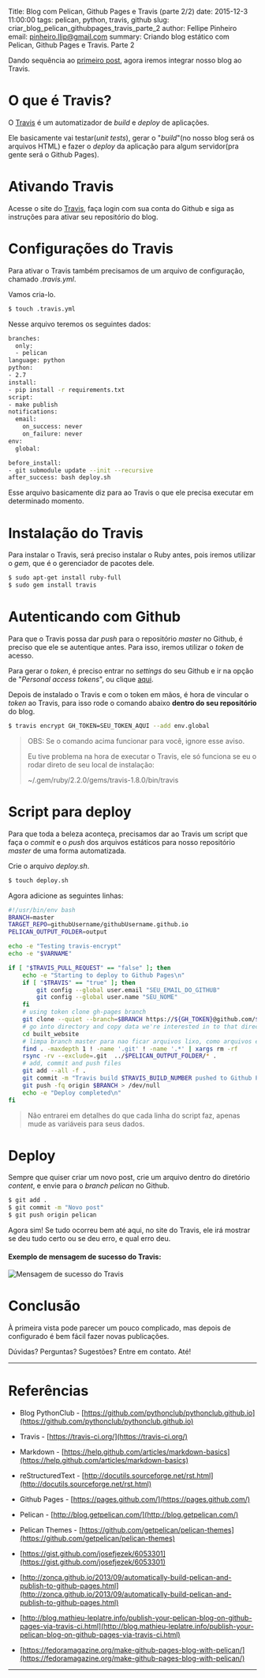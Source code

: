 Title: Blog com Pelican, Github Pages e Travis (parte 2/2)
date: 2015-12-3 11:00:00
tags: pelican, python, travis, github
slug: criar_blog_pelican_githubpages_travis_parte_2
author: Fellipe Pinheiro 
email: pinheiro.llip@gmail.com
summary: Criando blog estático com Pelican, Github Pages e Travis. Parte 2



Dando sequência ao [primeiro post], agora iremos integrar nosso blog ao Travis.


# O que é Travis?

O [Travis] é um automatizador de *build* e *deploy* de aplicações.


Ele basicamente vai testar(*unit tests*), gerar o "*build*"(no nosso blog será os arquivos HTML) e fazer o *deploy* da aplicação para algum servidor(pra gente será o Github Pages).


# Ativando Travis

Acesse o site do [Travis], faça login com sua conta do Github e siga as instruções para ativar seu repositório do blog.


# Configurações do Travis

Para ativar o Travis também precisamos de um arquivo de configuração, chamado *.travis.yml*.

Vamos cria-lo.

```sh
$ touch .travis.yml
```

Nesse arquivo teremos os seguintes dados:

```sh
branches:
  only:
  - pelican
language: python
python:
- 2.7
install:
- pip install -r requirements.txt
script:
- make publish
notifications:
  email:
    on_success: never
    on_failure: never
env:
  global:

before_install:
- git submodule update --init --recursive
after_success: bash deploy.sh
```

Esse arquivo basicamente diz para ao Travis o que ele precisa executar em determinado momento.

# Instalação do Travis

Para instalar o Travis, será preciso instalar o Ruby antes, pois iremos utilizar o *gem*, que é o gerenciador de pacotes dele.

```sh
$ sudo apt-get install ruby-full
$ sudo gem install travis
```

# Autenticando com Github

Para que o Travis possa dar *push* para o repositório *master* no Github, é preciso que ele se autentique antes. Para isso, iremos utilizar o *token* de acesso. 

Para gerar o *token*, é preciso entrar no *settings* do seu Github e ir na opção de "*Personal access tokens*", ou clique [aqui][token-url].

Depois de instalado o Travis e com o token em mãos, é hora de vincular o *token* ao Travis, para isso rode o comando abaixo **dentro do seu repositório** do blog.

```sh
$ travis encrypt GH_TOKEN=SEU_TOKEN_AQUI --add env.global
```

> OBS: Se o comando acima funcionar para você, ignore esse aviso.
>
> Eu tive problema na hora de executar o Travis, ele só funciona se eu o rodar direto de seu local de instalação:
>
> ~/.gem/ruby/2.2.0/gems/travis-1.8.0/bin/travis 


# Script para deploy

Para que toda a beleza aconteça, precisamos dar ao Travis um script que faça o *commit* e o *push* dos arquivos estáticos para nosso repositório *master* de uma forma automatizada.

Crie o arquivo *deploy.sh*.

```sh
$ touch deploy.sh
```

Agora adicione as seguintes linhas:

```sh
#!/usr/bin/env bash
BRANCH=master
TARGET_REPO=githubUsername/githubUsername.github.io
PELICAN_OUTPUT_FOLDER=output

echo -e "Testing travis-encrypt"
echo -e "$VARNAME"

if [ "$TRAVIS_PULL_REQUEST" == "false" ]; then
    echo -e "Starting to deploy to Github Pages\n"
    if [ "$TRAVIS" == "true" ]; then
        git config --global user.email "SEU_EMAIL_DO_GITHUB"
        git config --global user.name "SEU_NOME"
    fi
    # using token clone gh-pages branch
    git clone --quiet --branch=$BRANCH https://${GH_TOKEN}@github.com/$TARGET_REPO built_website > /dev/null
    # go into directory and copy data we're interested in to that directory
    cd built_website
    # limpa branch master para nao ficar arquivos lixo, como arquivos excluidos e/ou renomeados
    find . -maxdepth 1 ! -name '.git' ! -name '.*' | xargs rm -rf
    rsync -rv --exclude=.git  ../$PELICAN_OUTPUT_FOLDER/* .
    # add, commit and push files
    git add --all -f .
    git commit -m "Travis build $TRAVIS_BUILD_NUMBER pushed to Github Pages"
    git push -fq origin $BRANCH > /dev/null
    echo -e "Deploy completed\n"
fi
```

> Não entrarei em detalhes do que cada linha do script faz, apenas mude as variáveis para seus dados.



# Deploy

Sempre que quiser criar um novo post, crie um arquivo dentro do diretório *content*, e envie para o *branch* *pelican* no Github.

```sh
$ git add .
$ git commit -m "Novo post"
$ git push origin pelican
```

Agora sim! Se tudo ocorreu bem até aqui, no site do Travis, ele irá mostrar se deu tudo certo ou se deu erro, e qual erro deu.

#### Exemplo de mensagem de sucesso do Travis:

![Mensagem de sucesso do Travis](images/posts/travis.jpg)



# Conclusão


À primeira vista pode parecer um pouco complicado, mas depois de configurado é bem fácil fazer novas publicações.

Dúvidas? Perguntas? Sugestões? Entre em contato. Até!

----

# Referências


* Blog PythonClub - [https://github.com/pythonclub/pythonclub.github.io](https://github.com/pythonclub/pythonclub.github.io)

* Travis - [https://travis-ci.org/](https://travis-ci.org/)

* Markdown - [https://help.github.com/articles/markdown-basics](https://help.github.com/articles/markdown-basics)

* reStructuredText - [http://docutils.sourceforge.net/rst.html](http://docutils.sourceforge.net/rst.html)

* Github Pages - [https://pages.github.com/](https://pages.github.com/)

* Pelican - [http://blog.getpelican.com/](http://blog.getpelican.com/)

* Pelican Themes - [https://github.com/getpelican/pelican-themes](https://github.com/getpelican/pelican-themes)


* [https://gist.github.com/josefjezek/6053301](https://gist.github.com/josefjezek/6053301)

* [http://zonca.github.io/2013/09/automatically-build-pelican-and-publish-to-github-pages.html](http://zonca.github.io/2013/09/automatically-build-pelican-and-publish-to-github-pages.html)

* [http://blog.mathieu-leplatre.info/publish-your-pelican-blog-on-github-pages-via-travis-ci.html](http://blog.mathieu-leplatre.info/publish-your-pelican-blog-on-github-pages-via-travis-ci.html)

* [https://fedoramagazine.org/make-github-pages-blog-with-pelican/](https://fedoramagazine.org/make-github-pages-blog-with-pelican/)


[primeiro post]: <criar_blog_pelican_githubpages_travis_parte_1.html>
[Travis]: <https://travis-ci.org/>
[token-url]: <https://github.com/settings/tokens>


----